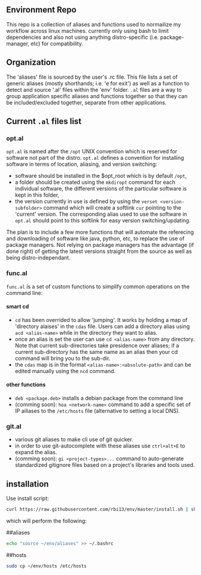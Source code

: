 ## Environment Repo
This repo is a collection of aliases and functions used to normailize my workflow across linux machines. currently only using bash to limit dependencies and also not using anything distro-specific (i.e. package-manager, etc) for compatibility.  
## Organization
The 'aliases' file is sourced by the user's .rc file. This file lists a set of generic aliases (mostly shorthands; i.e. 'e for exit') as well as a function to detect and source '.al' files within the 'env' folder. `.al` files are a way to group application specific aliases and functions together so that they can be included/excluded together, separate from other applications.

## Current `.al` files list
### opt.al
`opt.al` is named after the `/opt` UNIX convention which is reserved for software not part of the distro. `opt.al` defines a convention for installing software in terms of location, aliasing, and version switching: 
 - software should be installed in the $opt_root which is by default `/opt`, 
 - a folder should be created using the `mkdiropt` command for each individual software, the different versions of the   particular software is kept in this folder,
 - the version currently in use is defined by using the `verset <version-subfolder>` command which will create a softlink `cur` pointing to the 'current' version. The corresponding alias used to use the software in `opt.al` should point to this softlink for easy version switching/updating.

The plan is to include a few more functions that will automate the referecing and downloading of software like java, python, etc, to replace the use of package managers. Not relying on package managers has the advantage (if done right) of getting the latest versions straight from the source as well as being distro-independant.

### func.al
`func.al` is a set of custom functions to simplify common operations on the command line:
#### smart cd
- `cd` has been overrided to allow 'jumping'. It works by holding a map of 'directory alaises' in the `cdas` file. Users can add a directory alias using `acd <alias-name>` while in the directory they want to alias.
- once an alias is set the user can use `cd <alias-name>` from any directory. Note that current sub-directories take presidence over aliases; if a current sub-directory has the same name as an alias then your cd command will bring you to the sub-dir.
- the `cdas` map is in the format `<alias-name>:<absolute-path>` and can be edited manually using the `ncd` command.

#### other functions
- `deb <package.deb>` installs a debian package from the command line
- (comming soon): `hoa <network-name>` command to add a specific set of IP ailiases to the `/etc/hosts` file (alternative to setting a local DNS).

### git.al
- various git aliases to make cli use of git quicker.
- in order to use git-autocomplete with these aliases use `ctrl+alt+E` to expand the alias.
- (comming soon): `gi <project-types>...` command to auto-generate standardized gitignore files based on a project's libraries and tools used.

## installation 
Use install script:

```sh
curl https://raw.githubusercontent.com/rbi13/env/master/install.sh | sh
```

which will perform the following:

##aliases
```sh
echo "source ~/env/aliases" >> ~/.bashrc
```

##hosts
```sh
sudo cp ~/env/hosts /etc/hosts
```
